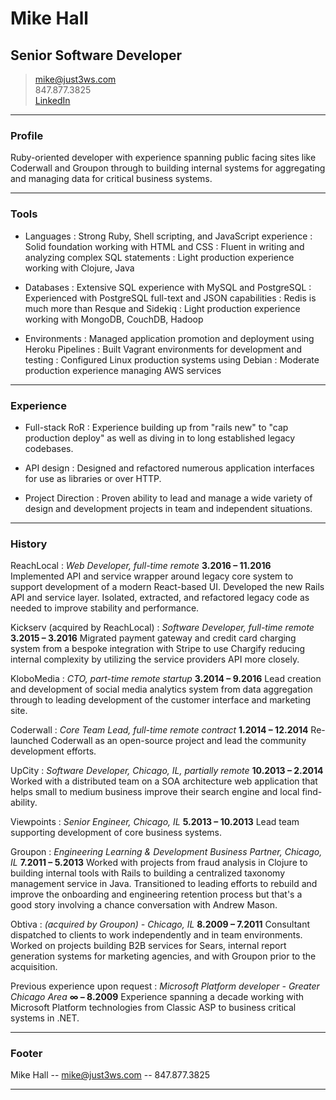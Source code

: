 # Mike Hall
## Senior Software Developer

> [mike@just3ws.com](mailto:mike@just3ws.com)<br>
> 847.877.3825<br>
> [LinkedIn](https://www.linkedin.com/in/just3ws)<br>

------

### Profile

Ruby-oriented developer with experience spanning public facing sites like Coderwall and Groupon through to building internal systems for aggregating and managing data for critical business systems.

------

### Tools

* Languages
  : Strong Ruby, Shell scripting, and JavaScript experience
  : Solid foundation working with HTML and CSS
  : Fluent in writing and analyzing complex SQL statements
  : Light production experience working with Clojure, Java

* Databases
  : Extensive SQL experience with MySQL and PostgreSQL
  : Experienced with PostgreSQL full-text and JSON capabilities
  : Redis is much more than Resque and Sidekiq
  : Light production experience working with MongoDB, CouchDB, Hadoop

* Environments
  : Managed application promotion and deployment using Heroku Pipelines
  : Built Vagrant environments for development and testing
  : Configured Linux production systems using Debian
  : Moderate production experience managing AWS services

------

### Experience

* Full-stack RoR
  : Experience building up from "rails new" to "cap production deploy" as well as diving in to long established legacy codebases.

* API design
  : Designed and refactored numerous application interfaces for use as libraries or over HTTP.

* Project Direction
  : Proven ability to lead and manage a wide variety of design and development projects in team and independent situations.

------

### History

ReachLocal
: *Web Developer, full-time remote*
  __3.2016 – 11.2016__
  Implemented API and service wrapper around legacy core system to support development of a modern React-based UI. Developed the new Rails API and service layer. Isolated, extracted, and refactored legacy code as needed to improve stability and performance.

Kickserv (acquired by ReachLocal)
: *Software Developer, full-time remote*
  __3.2015 – 3.2016__
  Migrated payment gateway and credit card charging system from a bespoke integration with Stripe to use Chargify reducing internal complexity by utilizing the service providers API more closely.

KloboMedia
: *CTO, part-time remote startup*
  __3.2014 – 9.2016__
  Lead creation and development of social media analytics system from data aggregation through to leading development of the customer interface and marketing site.

Coderwall
: *Core Team Lead, full-time remote contract*
  __1.2014 – 12.2014__
  Re-launched Coderwall as an open-source project and lead the community development efforts.

UpCity
: *Software Developer, Chicago, IL, partially remote*
  __10.2013 – 2.2014__
  Worked with a distributed team on a SOA architecture web application that helps small to medium business improve their search engine and local find-ability.

Viewpoints
: *Senior Engineer, Chicago, IL*
  __5.2013 – 10.2013__
  Lead team supporting development of core business systems.

Groupon
: *Engineering Learning & Development Business Partner, Chicago, IL*
  __7.2011 – 5.2013__
  Worked with projects from fraud analysis in Clojure to building internal tools with Rails to building a centralized taxonomy management service in Java. Transitioned to leading efforts to rebuild and improve the onboarding and engineering retention process but that's a good story involving a chance conversation with Andrew Mason.

Obtiva
: *(acquired by Groupon) - Chicago, IL*
  __8.2009 – 7.2011__
  Consultant dispatched to clients to work independently and in team environments. Worked on projects building B2B services for Sears, internal report generation systems for marketing agencies, and with Groupon prior to the acquisition.

Previous experience upon request
: *Microsoft Platform developer - Greater Chicago Area*
  __∞ – 8.2009__
  Experience spanning a decade working with Microsoft Platform technologies from Classic ASP to business critical systems in .NET.


------

### Footer

Mike Hall -- [mike@just3ws.com](mike@just3ws.com) -- 847.877.3825

------
